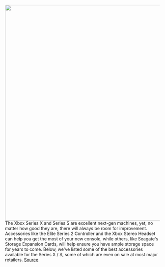 <img src='https://cdn.vox-cdn.com/thumbor/wz1oqSMigJf2ZPbBKnCphhkE0xw=/0x0:2050x1367/1200x800/filters:focal(861x520:1189x848)/cdn.vox-cdn.com/uploads/chorus_image/image/70385942/cfaulkner_210311_4469_0007.0.jpg' width='700px' /><br/>
The Xbox Series X and Series S are excellent next-gen machines, yet, no matter how good they are, there will always be room for improvement. Accessories like the Elite Series 2 Controller and the Xbox Stereo Headset can help you get the most of your new console, while others, like Seagate's Storage Expansion Cards, will help ensure you have ample storage space for years to come. Below, we've listed some of the best accessories available for the Series X / S, some of which are even on sale at most major retailers.
<a href='https://www.theverge.com/21550830/xbox-series-x-s-wireless-controller-ssd-hard-drive-accessories'> Source <a/>